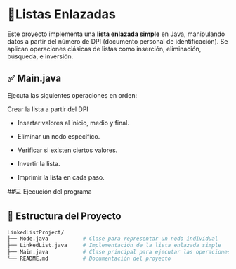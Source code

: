 # 📌Listas Enlazadas

Este proyecto implementa una **lista enlazada simple** en Java, manipulando datos a partir del número de DPI (documento personal de identificación). Se aplican operaciones clásicas de listas como inserción, eliminación, búsqueda, e inversión.

## ✅ Main.java
Ejecuta las siguientes operaciones en orden:

Crear la lista a partir del DPI

- Insertar valores al inicio, medio y final.

- Eliminar un nodo específico.

- Verificar si existen ciertos valores.

- Invertir la lista.

- Imprimir la lista en cada paso.


##💻 Ejecución del programa
## 🧱 Estructura del Proyecto

```bash
LinkedListProject/
├── Node.java           # Clase para representar un nodo individual
├── LinkedList.java     # Implementación de la lista enlazada simple
├── Main.java           # Clase principal para ejecutar las operaciones
└── README.md           # Documentación del proyecto
